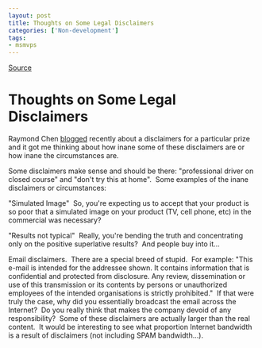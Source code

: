 ```yaml
---
layout: post
title: Thoughts on Some Legal Disclaimers
categories: ['Non-development']
tags:
- msmvps
---
```

[Source](http://blogs.msmvps.com/peterritchie/2006/07/18/thoughts-on-some-legal-disclaimers/ "Permalink to Thoughts on Some Legal Disclaimers")

# Thoughts on Some Legal Disclaimers

Raymond Chen [blogged][1] recently about a disclaimers for a particular prize and it got me thinking about how inane some of these disclaimers are or how inane the circumstances are.

Some disclaimers make sense and should be there: "professional driver on closed course" and "don't try this at home".  Some examples of the inane disclaimers or circumstances:

"Simulated Image"  So, you're expecting us to accept that your product is so poor that a simulated image on your product (TV, cell phone, etc) in the commercial was necessary?

"Results not typical"  Really, you're bending the truth and concentrating only on the positive superlative results?  And people buy into it…

Email disclaimers.  There are a special breed of stupid.  For example: "This e-mail is intended for the addressee shown. It contains information that is confidential and protected from disclosure. Any review, dissemination or use of this transmission or its contents by persons or unauthorized employees of the intended organisations is strictly prohibited."  If that were truly the case, why did you essentially broadcast the email across the Internet?  Do you really think that makes the company devoid of any responsibility?  Some of these disclaimers are actually larger than the real content.  It would be interesting to see what proportion Internet bandwidth is a result of disclaimers (not including SPAM bandwidth…).

[1]: http://blogs.msdn.com/oldnewthing/archive/2006/07/12/663367.aspx

